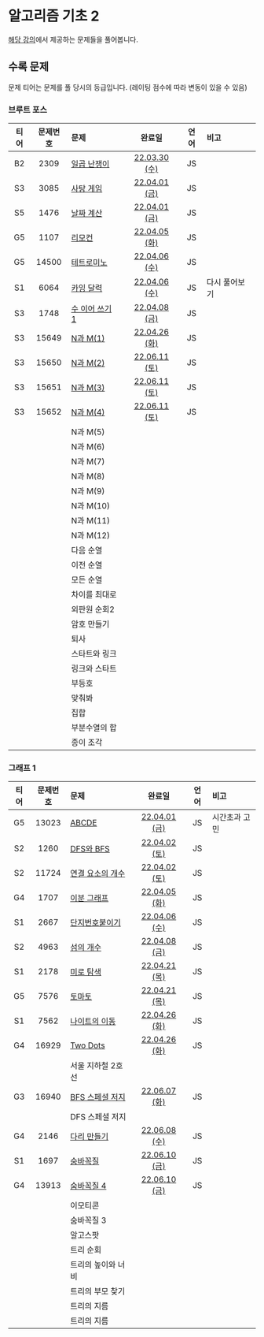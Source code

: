 # 알고리즘 기초 2

[해당 강의](https://code.plus/course/42)에서 제공하는 문제들을 풀어봅니다.

## 수록 문제

문제 티어는 문제를 풀 당시의 등급입니다. (레이팅 점수에 따라 변동이 있을 수 있음)

### 브루트 포스

| 티어 | 문제번호 | 문제 | 완료일 | 언어 | 비고 |
| :--: | :------: | :-- | :----: | :--: | :-- |
| B2 | 2309 | [일곱 난쟁이](https://www.acmicpc.net/problem/2309) | [22.03.30 (수)](./2309_일곱_난쟁이/) | JS | |
| S3 | 3085 | [사탕 게임](https://www.acmicpc.net/problem/3085) | [22.04.01 (금)](./3085_사탕_게임/) | JS | |
| S5 | 1476 | [날짜 계산](https://www.acmicpc.net/problem/1476) | [22.04.01 (금)](./1476_날짜_계산/)| JS | |
| G5 | 1107 | [리모컨](https://www.acmicpc.net/problem/1107) | [22.04.05 (화)](./1107_리모컨/) | JS | |
| G5 | 14500 | [테트로미노](https://www.acmicpc.net/problem/14500) | [22.04.06 (수)](./14500_테트로미노/) | JS | |
| S1 | 6064 | [카잉 달력](https://www.acmicpc.net/problem/6064) | [22.04.06 (수)](./6064_카잉_달력/) | JS | 다시 풀어보기 |
| S3 | 1748 | [수 이어 쓰기 1](https://www.acmicpc.net/problem/1748) | [22.04.08 (금)](./1748_수_이어_쓰기_1/) | JS | |
| S3 | 15649 | [N과 M(1)](https://www.acmicpc.net/problem/15649) | [22.04.26 (화)](./15649_N과_M(1)/) | JS | |
| S3 | 15650 | [N과 M(2)](https://www.acmicpc.net/problem/15650) | [22.06.11 (토)](./15650_N과_M(2)/) | JS | |
| S3 | 15651 | [N과 M(3)](https://www.acmicpc.net/problem/15651) | [22.06.11 (토)](./15651_N과_M(3)/) | JS | |
| S3 | 15652 | [N과 M(4)](https://www.acmicpc.net/problem/15652) | [22.06.11 (토)](./15652_N과_M(4)/) | JS | |
|  |  | N과 M(5) | | | |
|  |  | N과 M(6) | | | |
|  |  | N과 M(7) | | | |
|  |  | N과 M(8) | | | |
|  |  | N과 M(9) | | | |
|  |  | N과 M(10) | | | |
|  |  | N과 M(11) | | | |
|  |  | N과 M(12) | | | |
|  |  | 다음 순열 | | | |
|  |  | 이전 순열 | | | |
|  |  | 모든 순열 | | | |
|  |  | 차이를 최대로 | | | |
|  |  | 외판원 순회2 | | | |
|  |  | 암호 만들기 | | | | 
|  |  | 퇴사 | | | | 
|  |  | 스타트와 링크 | | | | 
|  |  | 링크와 스타트 | | | | 
|  |  | 부등호 | | | | 
|  |  | 맞춰봐 | | | | 
|  |  | 집합 | | | | 
|  |  | 부분수열의 합 | | | | 
|  |  | 종이 조각 | | | | 

### 그래프 1

| 티어 | 문제번호 | 문제 | 완료일 | 언어 | 비고 |
| :--: | :------: | :-- | :----: | :--: | :-- |
| G5 | 13023 | [ABCDE](https://www.acmicpc.net/problem/13023) | [22.04.01 (금)](./13023_ABCDE/) | JS | 시간초과 고민 | 
| S2 | 1260 | [DFS와 BFS](https://www.acmicpc.net/problem/1260) | [22.04.02 (토)](./1260_DFS와_BFS/) | JS | | 
| S2 | 11724 | [연결 요소의 개수](https://www.acmicpc.net/problem/11724) | [22.04.02 (토)](./11724_연결_요소의_개수/) | JS | | 
| G4 | 1707 | [이분 그래프](https://www.acmicpc.net/problem/1707) | [22.04.05 (화)](./1707_이분_그래프/) | JS | | 
| S1 | 2667 | [단지번호붙이기](https://www.acmicpc.net/problem/2667) | [22.04.06 (수)](./2667_단지번호붙이기/) | JS | | 
| S2 | 4963 | [섬의 개수](https://www.acmicpc.net/problem/4963) | [22.04.08 (금)](./4963_섬의_개수/) | JS | | 
| S1 | 2178 | [미로 탐색](https://www.acmicpc.net/problem/2178) | [22.04.21 (목)](./2178_미로_탐색/) | JS | | 
| G5 | 7576 | [토마토](https://www.acmicpc.net/problem/7576) | [22.04.21 (목)](./7576_토마토/) | JS | | 
| S1 | 7562 | [나이트의 이동](https://www.acmicpc.net/problem/7562) | [22.04.26 (화)](./7562_나이트의_이동/) | JS | | 
| G4 | 16929 | [Two Dots](https://www.acmicpc.net/problem/16929) | [22.04.26 (화)](./16929_Two_Dots/) | JS | | 
|  |  | 서울 지하철 2호선 | | | | 
| G3 | 16940 | [BFS 스페셜 저지](https://www.acmicpc.net/problem/16940) | [22.06.07 (화)](./16940_BFS_스페셜_저지/) | JS | | 
|  |  | DFS 스페셜 저지 | | | | 
| G4 | 2146 | [다리 만들기](https://www.acmicpc.net/problem/2146) | [22.06.08 (수)](./2146_다리_만들기/) | JS | | 
| S1 | 1697 | [숨바꼭질](https://www.acmicpc.net/problem/1697) | [22.06.10 (금)](./1697_숨바꼭질/) | JS | | 
| G4 | 13913 | [숨바꼭질 4](https://www.acmicpc.net/problem/13913) | [22.06.10 (금)](./13913_숨바꼭질_4/) | JS | | 
|  |  | 이모티콘 | | | | 
|  |  | 숨바꼭질 3 | | | | 
|  |  | 알고스팟 | | | | 
|  |  | 트리 순회 | | | | 
|  |  | 트리의 높이와 너비 | | | | 
|  |  | 트리의 부모 찾기 | | | | 
|  |  | 트리의 지름 | | | | 
|  |  | 트리의 지름 | | | | 